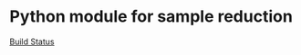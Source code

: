 Python module for sample reduction
=============
[Build Status](https://travis-ci.com/Reglament989/IniTools.svg)
